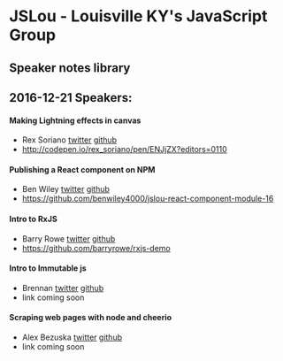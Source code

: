 # JSLou - Louisville KY's JavaScript Group
## Speaker notes library


## 2016-12-21 Speakers:

#### Making Lightning effects in canvas
* Rex Soriano [twitter](https://twitter.com/lolo_r) [github](https://github.com/awesomerex) 
* http://codepen.io/rex_soriano/pen/ENJjZX?editors=0110

#### Publishing a React component on NPM
* Ben Wiley [twitter](https://twitter.com/benwiley4000) [github](https://github.com/benwiley4000) 
* https://github.com/benwiley4000/jslou-react-component-module-16

#### Intro to RxJS
* Barry Rowe [twitter](https://twitter.com/barryrowe) [github](https://github.com/barryrowe) 
* https://github.com/barryrowe/rxjs-demo

#### Intro to Immutable js 
* Brennan [twitter](https://twitter.com/holtchesley) [github](https://github.com/holtchesley) 
* link coming soon

#### Scraping web pages with node and cheerio
* Alex Bezuska [twitter](https://twitter.com/alexbezuska) [github](https://github.com/alexbezuska) 
* link coming soon
